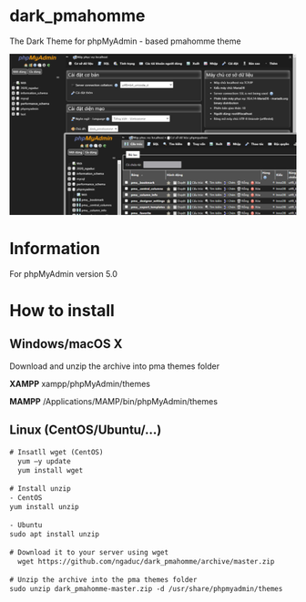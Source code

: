 # dark_pmahomme
The Dark Theme for phpMyAdmin - based pmahomme theme

<img src="https://github.com/ngaduc/dark_pmahomme/raw/master/screen.png">

# Information
For phpMyAdmin version 5.0

# How to install

## Windows/macOS X

  Download and unzip the archive into pma themes folder
  
<b>XAMPP</b>
xampp/phpMyAdmin/themes

<b>MAMPP</b>
/Applications/MAMP/bin/phpMyAdmin/themes

## Linux (CentOS/Ubuntu/...)

    # Insatll wget (CentOS)
      yum –y update
      yum install wget
      
    # Install unzip
    - CentOS
    yum install unzip
    
    - Ubuntu
    sudo apt install unzip
    
    # Download it to your server using wget
	  wget https://github.com/ngaduc/dark_pmahomme/archive/master.zip
    
    # Unzip the archive into the pma themes folder
    sudo unzip dark_pmahomme-master.zip -d /usr/share/phpmyadmin/themes
    
